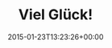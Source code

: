 ---
retweeted: false
source: <a href="http://mvilla.it/fenix" rel="nofollow">Fenix for Android</a>
entities:
  hashtags: []
  symbols: []
  user_mentions: []
  urls:
  - url: http://t.co/IPvlUFKFwm
    expanded_url: http://vimeo.com/117580088
    display_url: vimeo.com/117580088
    indices:
    - '12'
    - '34'
display_text_range:
- '0'
- '34'
favorite_count: '0'
id_str: '558615995569668096'
truncated: false
retweet_count: '0'
id: '558615995569668096'
possibly_sensitive: false
created_at: Fri Jan 23 13:23:26 +0000 2015
favorited: false
full_text: Viel Glück!
lang: de
quote_url: http://vimeo.com/117580088
tags:
- pesos:twitter
date: '2015-01-23T13:23:26+00:00'
src: https://twitter.com/bascht/status/558615995569668096
original_url: https://twitter.com/bascht/status/558615995569668096
type: twitter_tweet
text: Viel Glück!
title: Viel Glück!

---